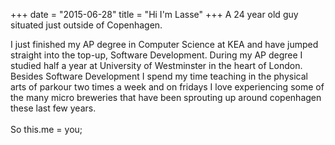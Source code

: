 +++
date = "2015-06-28" 
title = "Hi I'm Lasse"
+++
A 24 year old guy situated just outside of Copenhagen.
<!--more-->
I just finished my AP degree in Computer Science at KEA and have jumped straight into the top-up, Software Development.
During my AP degree I studied half a year at University of Westminster in the heart of London.
Besides Software Development I spend my time teaching in the physical arts of parkour two times a week and on fridays I love experiencing some of the many micro breweries that have been sprouting up around copenhagen these last few years.
<br><br>
So this.me = you;
